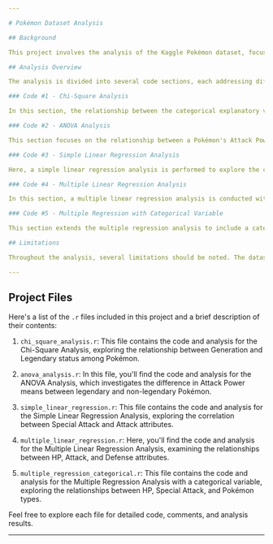 ```yaml
---

# Pokémon Dataset Analysis

## Background

This project involves the analysis of the Kaggle Pokémon dataset, focusing on various attributes of Pokémon creatures. The dataset includes attributes such as HP, Attack, Defense, Special Attack, Special Defense, Speed, Generation, and whether the Pokémon is legendary. The aim of this project is to explore correlations and relationships among these attributes and determine their statistical significance.

## Analysis Overview

The analysis is divided into several code sections, each addressing different aspects of the dataset and employing various statistical techniques.

### Code #1 - Chi-Square Analysis

In this section, the relationship between the categorical explanatory variable "Generation" and the categorical response variable "Legendary" is examined using the Chi-Square Test of Independence. The dataset is preprocessed to create meaningful categories within the "Generation" variable. The results suggest the absence of statistical evidence for an association between Generation and Legendary status among Pokémon.

### Code #2 - ANOVA Analysis

This section focuses on the relationship between a Pokémon's Attack Power and their Legendary status. The Analysis of Variance (ANOVA) test is utilized to determine if there is a significant difference in Attack Power means between legendary and non-legendary Pokémon. The results indicate a statistically significant difference in attack power between the two groups.

### Code #3 - Simple Linear Regression Analysis

Here, a simple linear regression analysis is performed to explore the correlation between the Special Attack and Attack attributes. The results suggest a lack of a statistically significant relationship between the two attributes due to the scattered nature of the data points.

### Code #4 - Multiple Linear Regression Analysis

In this section, a multiple linear regression analysis is conducted with the response variable "HP" and explanatory variables "Attack" and "Defense." The results indicate weak correlations between HP, Attack, and Defense attributes.

### Code #5 - Multiple Regression with Categorical Variable

This section extends the multiple regression analysis to include a categorical variable, "Type 1." The aim is to explore the relationships between HP, Special Attack, and Pokémon types. The results indicate limited predictive power and weak correlations among the variables.

## Limitations

Throughout the analysis, several limitations should be noted. The dataset covers only a subset of Pokémon generations (generations 1-6 out of 1-8), which might impact the generalizability of the results. Additionally, some analyses reveal weak correlations and low R-squared values, suggesting that the models do not capture much of the variability in the data.

---
```


## Project Files

Here's a list of the `.r` files included in this project and a brief description of their contents:

1. `chi_square_analysis.r`: This file contains the code and analysis for the Chi-Square Analysis, exploring the relationship between Generation and Legendary status among Pokémon.

2. `anova_analysis.r`: In this file, you'll find the code and analysis for the ANOVA Analysis, which investigates the difference in Attack Power means between legendary and non-legendary Pokémon.

3. `simple_linear_regression.r`: This file contains the code and analysis for the Simple Linear Regression Analysis, exploring the correlation between Special Attack and Attack attributes.

4. `multiple_linear_regression.r`: Here, you'll find the code and analysis for the Multiple Linear Regression Analysis, examining the relationships between HP, Attack, and Defense attributes.

5. `multiple_regression_categorical.r`: This file contains the code and analysis for the Multiple Regression Analysis with a categorical variable, exploring the relationships between HP, Special Attack, and Pokémon types.

Feel free to explore each file for detailed code, comments, and analysis results.

---

